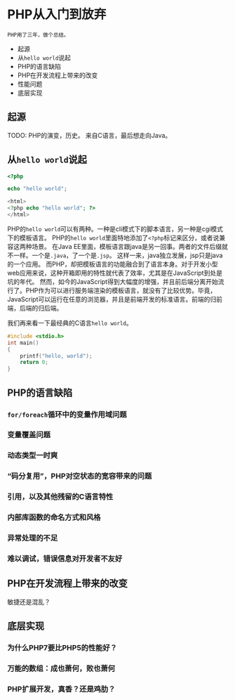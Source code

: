 # PHP从入门到放弃

    PHP用了三年，做个总结。

- 起源
- 从`hello world`说起
- PHP的语言缺陷
- PHP在开发流程上带来的改变
- 性能问题
- 底层实现

## 起源
TODO: PHP的演变，历史。
来自C语言，最后想走向Java。


## 从`hello world`说起

```php
<?php

echo "hello world";
```

```php
<html>
<?php echo "hello world"; ?>
</html>
```

PHP的`hello world`可以有两种。一种是cli模式下的脚本语言，另一种是cgi模式下的模板语言。
PHP的`hello world`里面特地添加了`<?php`标记来区分，或者说兼容这两种场景。
在Java EE里面，模板语言跟java是另一回事。两者的文件后缀就不一样。一个是`.java`，了一个是`.jsp`。
这样一来，java独立发展，jsp只是java的一个应用。
而PHP，却把模板语言的功能融合到了语言本身。对于开发小型web应用来说，这种开箱即用的特性就代表了效率，尤其是在JavaScript到处是坑的年代。
然而，如今的JavaScript得到大幅度的增强，并且前后端分离开始流行了。PHP作为可以进行服务端渲染的模板语言，就没有了比较优势。毕竟，JavaScript可以运行在任意的浏览器，并且是前端开发的标准语言。前端的归前端，后端的归后端。

我们再来看一下最经典的C语言`hello world`。
```c
#include <stdio.h>
int main()
{
    printf("hello, world");
    return 0;
}
```



## PHP的语言缺陷

### `for/foreach`循环中的变量作用域问题
### 变量覆盖问题
### 动态类型一时爽
### “码分复用”，PHP对空状态的宽容带来的问题
### 引用，以及其他残留的C语言特性
### 内部库函数的命名方式和风格
### 异常处理的不足
### 难以调试，错误信息对开发者不友好

## PHP在开发流程上带来的改变
敏捷还是混乱？


## 底层实现
### 为什么PHP7要比PHP5的性能好？
### 万能的数组：成也萧何，败也萧何
### PHP扩展开发，真香？还是鸡肋？
